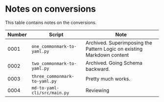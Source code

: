 # Notes on conversions

This table contains notes on the conversions.

|Number | Script | Note |
| --- | --- | --- |
| 0001 | `one_commonmark-to-yaml.py` | Archived. Superimposing the Pattern Logic on existing Markdown content |
| 0002 | `two_commonmark-to-yaml.py` | Archived. Going Schema backward. |
| 0003 | `three_commonmark-to-yaml.py` | Pretty much works. |
| 0004 | `md-to-yaml-cli/src/main.py` | Reviewing |

 